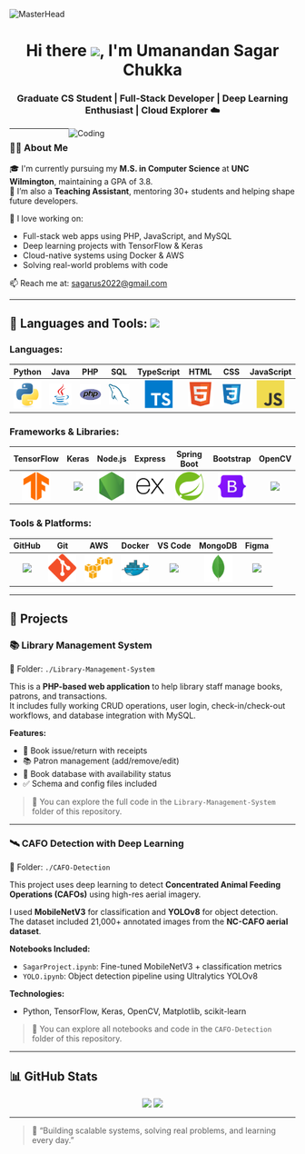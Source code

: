 ![MasterHead](https://user-images.githubusercontent.com/74038190/225813708-98b745f2-7d22-48cf-9150-083f1b00d6c9.gif)

<h1 align="center">Hi there <img src="https://raw.githubusercontent.com/MartinHeinz/MartinHeinz/master/wave.gif" width="25px">, I'm Umanandan Sagar Chukka</h1>

<h3 align="center">Graduate CS Student | Full-Stack Developer | Deep Learning Enthusiast | Cloud Explorer ☁️</h3>

<img align="right" alt="Coding" width="400" src="https://user-images.githubusercontent.com/58518192/87162442-bf3e8180-c2e7-11ea-9f2a-53a50306b7ce.gif">

---

### 👨‍💻 About Me

🎓 I'm currently pursuing my **M.S. in Computer Science** at **UNC Wilmington**, maintaining a GPA of 3.8.  
💼 I’m also a **Teaching Assistant**, mentoring 30+ students and helping shape future developers.

🔭 I love working on:
- Full-stack web apps using PHP, JavaScript, and MySQL  
- Deep learning projects with TensorFlow & Keras  
- Cloud-native systems using Docker & AWS  
- Solving real-world problems with code

📫 Reach me at: [sagarus2022@gmail.com](mailto:sagarus2022@gmail.com)

---

## 🚀 Languages and Tools: <img src = "https://media2.giphy.com/media/QssGEmpkyEOhBCb7e1/giphy.gif?cid=ecf05e47a0n3gi1bfqntqmob8g9aid1oyj2wr3ds3mg700bl&rid=giphy.gif" width=20>

### Languages:
| Python | Java | PHP | SQL | TypeScript | HTML | CSS | JavaScript |
|:-:|:-:|:-:|:-:|:-:|:-:|:-:|:-:|
| <img src="https://github.com/devicons/devicon/blob/master/icons/python/python-original.svg" width="50"/> | <img src="https://github.com/devicons/devicon/blob/master/icons/java/java-original.svg" width="50"/> | <img src="https://github.com/devicons/devicon/blob/master/icons/php/php-original.svg" width="50"/> | <img src="https://github.com/devicons/devicon/blob/master/icons/mysql/mysql-original.svg" width="50"/> | <img src="https://github.com/devicons/devicon/blob/master/icons/typescript/typescript-original.svg" width="50"/> | <img src="https://github.com/devicons/devicon/blob/master/icons/html5/html5-original.svg" width="50"/> | <img src="https://github.com/devicons/devicon/blob/master/icons/css3/css3-original.svg" width="50"/> | <img src="https://github.com/devicons/devicon/blob/master/icons/javascript/javascript-original.svg" width="50"/> |

### Frameworks & Libraries:
| TensorFlow | Keras | Node.js | Express | Spring Boot | Bootstrap | OpenCV |
|:-:|:-:|:-:|:-:|:-:|:-:|:-:|
| <img src="https://github.com/devicons/devicon/blob/master/icons/tensorflow/tensorflow-original.svg" width="50"/> | <img src="https://upload.wikimedia.org/wikipedia/commons/a/ae/Keras_logo.svg" width="50"/> | <img src="https://github.com/devicons/devicon/blob/master/icons/nodejs/nodejs-original.svg" width="50"/> | <img src="https://github.com/devicons/devicon/blob/master/icons/express/express-original.svg" width="50"/> | <img src="https://github.com/devicons/devicon/blob/master/icons/spring/spring-original.svg" width="50"/> | <img src="https://github.com/devicons/devicon/blob/master/icons/bootstrap/bootstrap-original.svg" width="50"/> | <img src="https://upload.wikimedia.org/wikipedia/commons/3/32/OpenCV_Logo_with_text_svg_version.svg" width="60"/> |

### Tools & Platforms:
| GitHub | Git | AWS | Docker | VS Code | MongoDB | Figma |
|:-:|:-:|:-:|:-:|:-:|:-:|:-:|
| <img src="https://cdn.pixabay.com/photo/2022/01/30/13/33/github-6980894_960_720.png" width="50"/> | <img src="https://github.com/devicons/devicon/blob/master/icons/git/git-original.svg" width="50"/> | <img src="https://github.com/devicons/devicon/blob/master/icons/amazonwebservices/amazonwebservices-original.svg" width="50"/> | <img src="https://github.com/devicons/devicon/blob/master/icons/docker/docker-original.svg" width="50"/> | <img src="https://upload.wikimedia.org/wikipedia/commons/9/9a/Visual_Studio_Code_1.35_icon.svg" width="50"/> | <img src="https://github.com/devicons/devicon/blob/master/icons/mongodb/mongodb-original.svg" width="50"/> | <img src="https://seeklogo.com/images/F/figma-logo-E4E21D3AEA-seeklogo.com.png" width="40"/> |

---

## 📂 Projects

### 📚 Library Management System

📁 Folder: `./Library-Management-System`

This is a **PHP-based web application** to help library staff manage books, patrons, and transactions.  
It includes fully working CRUD operations, user login, check-in/check-out workflows, and database integration with MySQL.

**Features:**
- 🧾 Book issue/return with receipts  
- 📚 Patron management (add/remove/edit)  
- 📖 Book database with availability status  
- ✅ Schema and config files included

> 📌 You can explore the full code in the `Library-Management-System` folder of this repository.

---

### 🛰️ CAFO Detection with Deep Learning

📁 Folder: `./CAFO-Detection`

This project uses deep learning to detect **Concentrated Animal Feeding Operations (CAFOs)** using high-res aerial imagery.

I used **MobileNetV3** for classification and **YOLOv8** for object detection.  
The dataset included 21,000+ annotated images from the **NC-CAFO aerial dataset**.

**Notebooks Included:**
- `SagarProject.ipynb`: Fine-tuned MobileNetV3 + classification metrics  
- `YOLO.ipynb`: Object detection pipeline using Ultralytics YOLOv8  

**Technologies:**
- Python, TensorFlow, Keras, OpenCV, Matplotlib, scikit-learn

> 📌 You can explore all notebooks and code in the `CAFO-Detection` folder of this repository.

---

## 📊 GitHub Stats

<p align="center">
  <img src="https://github-readme-stats.vercel.app/api?username=cusagar&show_icons=true&theme=tokyonight" />
  <img src="https://github-readme-stats.vercel.app/api/top-langs/?username=cusagar&layout=compact&theme=tokyonight" />
</p>

---

> 🚀 “Building scalable systems, solving real problems, and learning every day.”
